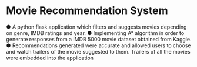 # Movie Recommendation System
●	A python flask application which filters and suggests movies depending on genre, IMDB ratings and year.
●	Implementing A* algorithm in order to generate responses from a IMDB 5000 movie dataset obtained from Kaggle.
●	Recommendations generated were accurate and allowed users to choose and watch trailers of the movie suggested to them. Trailers of all the movies were embedded into the application
